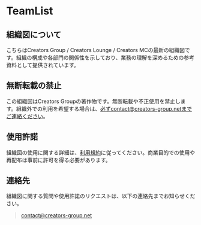 # TeamList

## 組織図について

こちらはCreators Group / Creators Lounge / Creators MCの最新の組織図です。組織の構成や各部門の関係性を示しており、業務の理解を深めるための参考資料として提供されています。
## 無断転載の禁止

この組織図はCreators Groupの著作物です。無断転載や不正使用を禁止します。組織外での利用を希望する場合は、必ずcontact@creators-group.netまでご連絡ください。
## 使用許諾

組織図の使用に関する詳細は、[利用規約](https://docs.google.com/document/d/e/2PACX-1vTDOlThPkjIoSxlE7M0DRxk-KrmlGvHDKy68GR72PrxXPVRQxKJKQrZNIbPkg-Alh9-poyWnLFukQL4/pub)に従ってください。商業目的での使用や再配布は事前に許可を得る必要があります。



## 連絡先

組織図に関する質問や使用許諾のリクエストは、以下の連絡先までお知らせください。
> contact@creators-group.net
